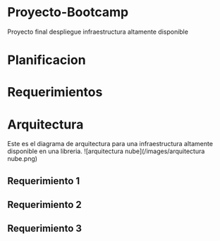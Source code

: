 # Proyecto-Bootcamp
Proyecto final despliegue infraestructura altamente disponible
# Planificacion
# Requerimientos
# Arquitectura
Este es el diagrama de arquitectura para una infraestructura altamente disponible en una libreria.
![arquitectura nube](/images/arquitectura nube.png)
## Requerimiento 1
## Requerimiento 2
## Requerimiento 3
